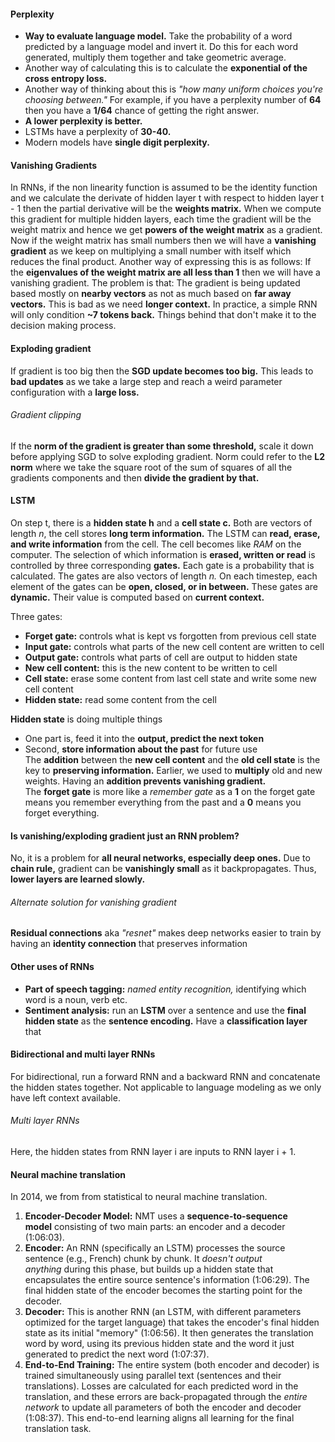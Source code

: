 #### Perplexity
- **Way to evaluate language model.** Take the probability of a word predicted by a language model and invert it. Do this for each word generated, multiply them together and take geometric average. 
- Another way of calculating this is to calculate the **exponential of the cross entropy loss.** 
- Another way of thinking about this is *"how many uniform choices you're choosing between."* For example, if you have a perplexity number of **64** then you have a **1/64** chance of getting the right answer. 
- **A lower perplexity is better.**
- LSTMs have a perplexity of **30-40.**
- Modern models have **single digit perplexity.**

#### Vanishing Gradients
In RNNs, if the non linearity function is assumed to be the identity function and we calculate the derivate of hidden layer t with respect to hidden layer t - 1 then the partial derivative will be the **weights matrix.** When we compute this gradient for multiple hidden layers, each time the gradient will be the weight matrix and hence we get **powers of the weight matrix** as a gradient. Now if the weight matrix has small numbers then we will have a **vanishing gradient** as we keep on multiplying a small number with itself which reduces the final product. 
Another way of expressing this is as follows:
If the **eigenvalues of the weight matrix are all less than 1** then we will have a vanishing gradient.
The problem is that:
The gradient is being updated based mostly on **nearby vectors** as not as much based on **far away vectors.** This is bad as we need **longer context.** 
In practice, a simple RNN will only condition **~7 tokens back.** Things behind that don't make it to the decision making process. 

#### Exploding gradient
If gradient is too big then the **SGD update becomes too big.** This leads to **bad updates** as we take a large step and reach a weird parameter configuration with a **large loss.** 

###### Gradient clipping
If the **norm of the gradient is greater than some threshold,** scale it down before applying SGD to solve exploding gradient. Norm could refer to the **L2 norm** where we take the square root of the sum of squares of all the gradients components and then **divide the gradient by that.**

#### LSTM
On step t, there is a **hidden state h** and a **cell state c.** Both are vectors of length *n*, the cell stores **long term information.** The LSTM can **read, erase, and write information** from the cell. The cell becomes like *RAM* on the computer. 
The selection of which information is **erased, written or read** is controlled by three corresponding **gates.** Each gate is a probability that is calculated. The gates are also vectors of length *n.* On each timestep, each element of the gates can be **open, closed, or in between.** These gates are **dynamic.** Their value is computed based on **current context.** 

Three gates:
- **Forget gate:** controls what is kept vs forgotten from previous cell state
- **Input gate:** controls what parts of the new cell content are written to cell
- **Output gate:** controls what parts of cell are output to hidden state
- **New cell content:** this is the new content to be written to cell
- **Cell state:** erase some content from last cell state and write some new cell content
- **Hidden state:** read some content from the cell  

**Hidden state** is doing multiple things  
- One part is, feed it into the **output, predict the next token**  
- Second, **store information about the past** for future use  
The **addition** between the **new cell content** and the **old cell state** is the key to **preserving information.** Earlier, we used to **multiply** old and new weights. Having an **addition prevents vanishing gradient.**  
The **forget gate** is more like a *remember gate* as a **1** on the forget gate means you remember everything from the past and a **0** means you forget everything.  

#### Is vanishing/exploding gradient just an RNN problem?
No, it is a problem for **all neural networks, especially deep ones.** Due to **chain rule,** gradient can be **vanishingly small** as it backpropagates. Thus, **lower layers are learned slowly.**

###### Alternate solution for vanishing gradient
**Residual connections** aka *"resnet"* makes deep networks easier to train by having an **identity connection** that preserves information

#### Other uses of RNNs
- **Part of speech tagging:** *named entity recognition,* identifying which word is a noun, verb etc.  
- **Sentiment analysis:** run an **LSTM** over a sentence and use the **final hidden state** as the **sentence encoding.** Have a **classification layer** that

#### Bidirectional and multi layer RNNs
For bidirectional, run a forward RNN and a backward RNN and concatenate the hidden states together. 
Not applicable to language modeling as we only have left context available. 

###### Multi layer RNNs
Here, the hidden states from RNN layer i are inputs to RNN layer i + 1.
#### Neural machine translation
In 2014, we from from statistical to neural machine translation.
1. **Encoder-Decoder Model:** NMT uses a **sequence-to-sequence model** consisting of two main parts: an encoder and a decoder (1:06:03).
2. **Encoder:** An RNN (specifically an LSTM) processes the source sentence (e.g., French) chunk by chunk. It _doesn't output anything_ during this phase, but builds up a hidden state that encapsulates the entire source sentence's information (1:06:29). The final hidden state of the encoder becomes the starting point for the decoder.
3. **Decoder:** This is another RNN (an LSTM, with different parameters optimized for the target language) that takes the encoder's final hidden state as its initial "memory" (1:06:56). It then generates the translation word by word, using its previous hidden state and the word it just generated to predict the next word (1:07:37).
4. **End-to-End Training:** The entire system (both encoder and decoder) is trained simultaneously using parallel text (sentences and their translations). Losses are calculated for each predicted word in the translation, and these errors are back-propagated through the _entire network_ to update all parameters of both the encoder and decoder (1:08:37). This end-to-end learning aligns all learning for the final translation task.

